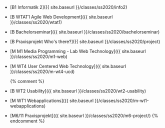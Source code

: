 * [B1 Informatik 2]({{ site.baseurl }}/classes/ss2020/info2)
* [B WTAT1 Agile Web Development]({{ site.baseurl }}/classes/ss2020/wtat1)
* [B Bachelorseminar]({{ site.baseurl }}/classes/ss2020/bachelorseminar)
* [B Praxisprojekt Who's there?]({{ site.baseurl }}/classes/ss2020/project)
* [M M1 Media Programming - Lab Web Technology]({{ site.baseurl }}/classes/ss2020/m1-web)
* [M WT4 User Centered Web Technology]({{ site.baseurl }}/classes/ss2020/m-wt4-ucd)

  {% comment %}
* [B WT2 Usability]({{ site.baseurl }}/classes/ss2020/wt2-usability)

* [M WT1 Webapplications]({{ site.baseurl }}/classes/ss2020/m-wt1-webapplications)
* [M6/11 Praxisprojekt]({{ site.baseurl }}/classes/ss2020/m6-project/)
  {% endcomment %}
